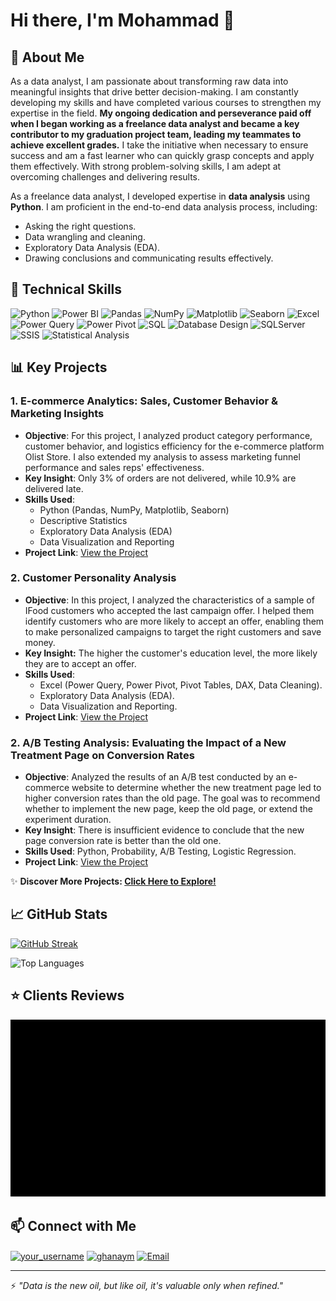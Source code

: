# Hi there, I'm Mohammad 👋  

## 🚀 About Me  
As a data analyst, I am passionate about transforming raw data into meaningful insights that drive better decision-making. I am constantly developing my skills and have completed various courses to strengthen my expertise in the field. **My ongoing dedication and perseverance paid off when I began working as a freelance data analyst and became a key contributor to my graduation project team, leading my teammates to achieve excellent grades.** I take the initiative when necessary to ensure success and am a fast learner who can quickly grasp concepts and apply them effectively. With strong problem-solving skills, I am adept at overcoming challenges and delivering results.

As a freelance data analyst, I developed expertise in **data analysis** using **Python**. I am proficient in the end-to-end data analysis process, including:  
- Asking the right questions.  
- Data wrangling and cleaning.  
- Exploratory Data Analysis (EDA).  
- Drawing conclusions and communicating results effectively.  

## 💼 Technical Skills  
![Python](https://img.shields.io/badge/Python-3776AB?style=for-the-badge&logo=python&logoColor=FFD43B)
![Power BI](https://img.shields.io/badge/Power%20BI-F2C811?style=for-the-badge&logo=powerbi&logoColor=black)
![Pandas](https://img.shields.io/badge/Pandas-130654?style=for-the-badge&logo=pandas&logoColor=white)
![NumPy](https://img.shields.io/badge/NumPy-4D77CF?style=for-the-badge&logo=numpy&logoColor=white)
![Matplotlib](https://img.shields.io/badge/Matplotlib-11557C?style=for-the-badge&logo=matplotlib&logoColor=white)
![Seaborn](https://img.shields.io/badge/Seaborn-4B8BBE?style=for-the-badge&logo=seaborn&logoColor=white)
![Excel](https://img.shields.io/badge/Excel-217346?style=for-the-badge&logo=microsoft-excel&logoColor=white)
![Power Query](https://img.shields.io/badge/Power%20Query-2A71B0?style=for-the-badge&logo=microsoftpowerbi&logoColor=white)
![Power Pivot](https://img.shields.io/badge/Power%20Pivot-00A4EF?style=for-the-badge&logo=microsoftpowerbi&logoColor=white)
![SQL](https://img.shields.io/badge/SQL-CC2927?style=for-the-badge&logo=databricks&logoColor=white)
![Database Design](https://img.shields.io/badge/Database%20Design-4479A1?style=for-the-badge&logo=mariadb&logoColor=white)
![SQLServer](https://img.shields.io/badge/SQL%20Server-A91D22?style=for-the-badge&logo=microsoftsqlserver&logoColor=white)
![SSIS](https://img.shields.io/badge/SSIS-034694?style=for-the-badge&logo=microsoftsqlserver&logoColor=white)
![Statistical Analysis](https://img.shields.io/badge/Statistical%20Analysis-1D3557?style=for-the-badge&logo=r&logoColor=white)


## 📊 Key Projects

### 1. **E-commerce Analytics: Sales, Customer Behavior & Marketing Insights**  
- **Objective**: For this project, I analyzed product category performance, customer behavior, and logistics efficiency for the e-commerce platform Olist Store. I also extended my analysis to assess marketing funnel performance and sales reps' effectiveness.  
- **Key Insight**: Only 3% of orders are not delivered, while 10.9% are delivered late.  
- **Skills Used**:  
  - Python (Pandas, NumPy, Matplotlib, Seaborn)  
  - Descriptive Statistics  
  - Exploratory Data Analysis (EDA)  
  - Data Visualization and Reporting  
- **Project Link**: [View the Project](https://github.com/MohammadGhanaym/Data-Analysis-Projects/tree/main/Analyze%20E-commerce%20dataset%20by%20Olist)  

### 2. **Customer Personality Analysis**  
- **Objective**: In this project, I analyzed the characteristics of a sample of IFood customers who accepted the last campaign offer. I helped them identify customers who are more likely to accept an offer, enabling them to make personalized campaigns to target the right customers and save money.
- **Key Insight:** The higher the customer's education level, the more likely they are to accept an offer.
- **Skills Used**:  
  - Excel (Power Query, Power Pivot, Pivot Tables, DAX, Data Cleaning).  
  - Exploratory Data Analysis (EDA).  
  - Data Visualization and Reporting.  
- **Project Link**: [View the Project](https://github.com/MohammadGhanaym/Data-Analysis-Projects/tree/main/Customer%20Personality%20Analysis)  

### 2. **A/B Testing Analysis: Evaluating the Impact of a New Treatment Page on Conversion Rates**  
- **Objective**: Analyzed the results of an A/B test conducted by an e-commerce website to determine whether the new treatment page led to higher conversion rates than the old page. The goal was to recommend whether to implement the new page, keep the old page, or extend the experiment duration.  
- **Key Insight**: There is insufficient evidence to conclude that the new page conversion rate is better than the old one.  
- **Skills Used**: Python, Probability, A/B Testing, Logistic Regression.  
- **Project Link**: [View the Project](https://github.com/MohammadGhanaym/Data-Analysis-Projects/tree/main/Analyze_ab_test_results)  

✨ **Discover More Projects: [Click Here to Explore!](https://github.com/MohammadGhanaym/Data-Analysis-Projects)**


## 📈 GitHub Stats
[![GitHub Streak](https://streak-stats-git-dependabot-co-37a738-mohammadghanayms-projects.vercel.app?user=MohammadGhanaym)](https://git.io/streak-stats)

![Top Languages](https://github-readme-stats.vercel.app/api/top-langs/?username=mohammadghanaym&layout=compact)
## ⭐ Clients Reviews

![Client Feedback](https://github.com/MohammadGhanaym/MohammadGhanaym/blob/main/feedback_card.gif)



## 📫 Connect with Me
<p align="left">
<a href="https://www.freelancer.com/u/MohammadGhanaym" target="blank"><img align="center" src="https://www.f-cdn.com/assets/main/en/assets/freelancer-logo-light.svg" alt="your_username" height="30" width="40" /></a>
<a href="https://linkedin.com/in/ghanaym" target="blank"><img align="center" src="https://raw.githubusercontent.com/rahuldkjain/github-profile-readme-generator/master/src/images/icons/Social/linked-in-alt.svg" alt="ghanaym" height="30" width="40" /></a>
<a href="mailto:mohammadghanaym01@gmail.com"><img align="center" src="https://raw.githubusercontent.com/rahuldkjain/github-profile-readme-generator/master/src/images/icons/Social/google.svg" alt="Email" height="30" width="40" /></a>
</p>

---
⚡ *"Data is the new oil, but like oil, it's valuable only when refined."*
